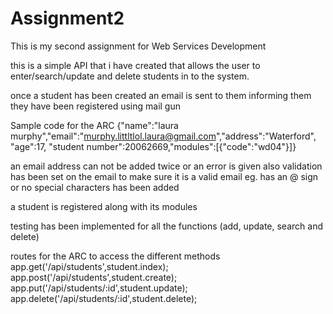 # Assignment2
This is my second assignment for Web Services Development

this is a simple API that i have created that allows the user to enter/search/update and delete students in to the system.

once a student has been created an email is sent to them informing them they have been registered using mail gun

Sample code for the ARC
{"name":"laura murphy","email":"murphy.littltlol.laura@gmail.com","address":"Waterford", "age":17, "student number":20062669,"modules":[{"code":"wd04"}]}

an email address can not be added twice or an error is given also validation has been set on the email to make sure it is a valid email eg. has an @ sign or no special characters has been added

a student is registered along with its modules 

testing has been implemented for all the functions (add, update, search and delete)

routes for the ARC to access the different methods
app.get('/api/students',student.index);
app.post('/api/students',student.create);
app.put('/api/students/:id',student.update);
app.delete('/api/students/:id',student.delete);
